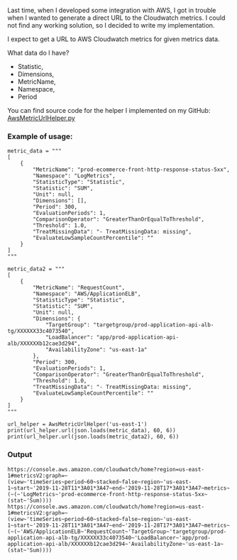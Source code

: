 Last time, when I developed some integration with AWS, I got in trouble when I wanted to generate a direct URL to the Cloudwatch metrics. I could not find any working solution, so I decided to write my implementation.

I expect to get a URL to AWS Cloudwatch metrics for given metrics data.

What data do I have?

- Statistic,
- Dimensions,
- MetricName,
- Namespace,
- Period

You can find source code for the helper I implemented on my GitHub: [AwsMetricUrlHelper.py](https://github.com/daniel1302/aws_helpers/blob/master/AwsMetricUrlHelper.py)

### Example of usage:

```
metric_data = """
[
    {
        "MetricName": "prod-ecommerce-front-http-response-status-5xx",
        "Namespace": "LogMetrics",
        "StatisticType": "Statistic",
        "Statistic": "SUM",
        "Unit": null,
        "Dimensions": [],
        "Period": 300,
        "EvaluationPeriods": 1,
        "ComparisonOperator": "GreaterThanOrEqualToThreshold",
        "Threshold": 1.0,
        "TreatMissingData": "- TreatMissingData: missing",
        "EvaluateLowSampleCountPercentile": ""
    }
]
"""

metric_data2 = """
[
    {
        "MetricName": "RequestCount",
        "Namespace": "AWS/ApplicationELB",
        "StatisticType": "Statistic",
        "Statistic": "SUM",
        "Unit": null,
        "Dimensions": {
            "TargetGroup": "targetgroup/prod-application-api-alb-tg/XXXXXX33c4073540",
            "LoadBalancer": "app/prod-application-api-alb/XXXXXXb12cae3d294",
            "AvailabilityZone": "us-east-1a"
        },
        "Period": 300,
        "EvaluationPeriods": 1,
        "ComparisonOperator": "GreaterThanOrEqualToThreshold",
        "Threshold": 1.0,
        "TreatMissingData": "- TreatMissingData: missing",
        "EvaluateLowSampleCountPercentile": ""
    }
]
"""

url_helper = AwsMetricUrlHelper('us-east-1')
print(url_helper.url(json.loads(metric_data), 60, 6))
print(url_helper.url(json.loads(metric_data2), 60, 6))
```

### Output

```
https://console.aws.amazon.com/cloudwatch/home?region=us-east-1#metricsV2:graph=~(view~'timeSeries~period~60~stacked~false~region~'us-east-1~start~'2019-11-28T11*3A01*3A47~end~'2019-11-28T17*3A01*3A47~metrics~(~(~'LogMetrics~'prod-ecommerce-front-http-response-status-5xx~(stat~'Sum))))
https://console.aws.amazon.com/cloudwatch/home?region=us-east-1#metricsV2:graph=~(view~'timeSeries~period~60~stacked~false~region~'us-east-1~start~'2019-11-28T11*3A01*3A47~end~'2019-11-28T17*3A01*3A47~metrics~(~(~'AWS/ApplicationELB~'RequestCount~'TargetGroup~'targetgroup/prod-application-api-alb-tg/XXXXXX33c4073540~'LoadBalancer~'app/prod-application-api-alb/XXXXXXb12cae3d294~'AvailabilityZone~'us-east-1a~(stat~'Sum))))
```

